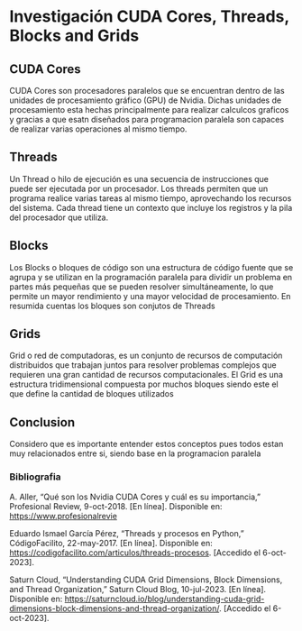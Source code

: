 # Investigación CUDA Cores, Threads, Blocks and Grids

## CUDA Cores
CUDA Cores son procesadores paralelos que se encuentran dentro de las unidades de procesamiento gráfico (GPU) de Nvidia. Dichas unidades de procesamiento
esta hechas principalmente para realizar calculcos graficos y gracias a que esatn diseñados para programacion paralela son capaces de realizar varias operaciones al mismo tiempo.

## Threads 
Un Thread o hilo de ejecución es una secuencia de instrucciones que puede ser ejecutada por un procesador. Los threads permiten que un programa realice varias tareas al mismo tiempo, aprovechando los recursos del sistema. Cada thread tiene un contexto que incluye los registros y la pila del procesador que utiliza.

## Blocks
Los Blocks o bloques de código son una estructura de código fuente que se agrupa y se utilizan en la programación paralela para dividir un problema en partes más pequeñas que se pueden resolver simultáneamente, lo que permite un mayor rendimiento y una mayor velocidad de procesamiento. En resumida cuentas los bloques son conjutos de Threads

## Grids
Grid o red de computadoras, es un conjunto de recursos de computación distribuidos que trabajan juntos para resolver problemas complejos que requieren una gran cantidad de recursos computacionales. El Grid es una estructura tridimensional compuesta por muchos bloques siendo este el que define la cantidad de bloques utilizados 

## Conclusion
Considero que es importante entender estos conceptos pues todos estan muy relacionados entre si, siendo base en la programacion paralela 

### Bibliografia 

A. Aller, “Qué son los Nvidia CUDA Cores y cuál es su importancia,” Profesional Review, 9-oct-2018. [En línea]. Disponible en: https://www.profesionalrevie

Eduardo Ismael García Pérez, “Threads y procesos en Python,” CódigoFacilito, 22-may-2017. [En línea]. Disponible en: https://codigofacilito.com/articulos/threads-procesos. [Accedido el 6-oct-2023].

Saturn Cloud, “Understanding CUDA Grid Dimensions, Block Dimensions, and Thread Organization,” Saturn Cloud Blog, 10-jul-2023. [En línea]. Disponible en: https://saturncloud.io/blog/understanding-cuda-grid-dimensions-block-dimensions-and-thread-organization/. [Accedido el 6-oct-2023].
